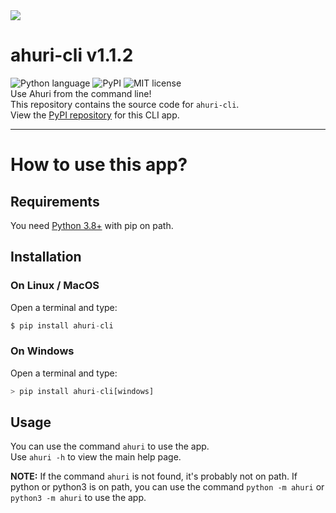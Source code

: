 <img src="https://cdn.discordapp.com/attachments/1017855060190965830/1024727848835096596/ahuri_card.png">

# ahuri-cli v1.1.2
![Python language](https://img.shields.io/badge/language-Python_3-blue)
![PyPI](https://img.shields.io/badge/PyPI.org-ahuri--cli-orange)
![MIT license](https://img.shields.io/badge/license-MIT-brightgreen)
<br>
Use Ahuri from the command line!
<br>
This repository contains the source code for `ahuri-cli`.
<br>
View the [PyPI repository](https://pypi.org/project/ahuri-cli) for this CLI app.

---

# How to use this app?
## Requirements
You need [Python 3.8+](https://python.org) with pip on path.

## Installation
### On Linux / MacOS
Open a terminal and type:
```py
$ pip install ahuri-cli
```

### On Windows
Open a terminal and type:
```py
> pip install ahuri-cli[windows]
```

## Usage
You can use the command `ahuri` to use the app.
<br>
Use `ahuri -h` to view the main help page.

**NOTE:** If the command `ahuri` is not found, it's probably not on path. If python or python3 is on path, you can use the command `python -m ahuri` or `python3 -m ahuri` to use the app.